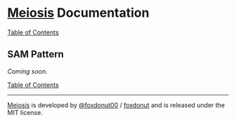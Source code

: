 # [Meiosis](https://meiosis.js.org) Documentation

[Table of Contents](toc.html)

## SAM Pattern

_Coming soon._

[Table of Contents](toc.html)

-----

[Meiosis](https://meiosis.js.org) is developed by
[@foxdonut00](http://twitter.com/foxdonut00) /
[foxdonut](https://github.com/foxdonut)
and is released under the MIT license.
